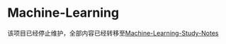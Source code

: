 ﻿# Machine-Learning

该项目已经停止维护，全部内容已经转移至[Machine-Learning-Study-Notes](https://github.com/yhswjtuILMARE/Machine-Learning-Study-Notes)
